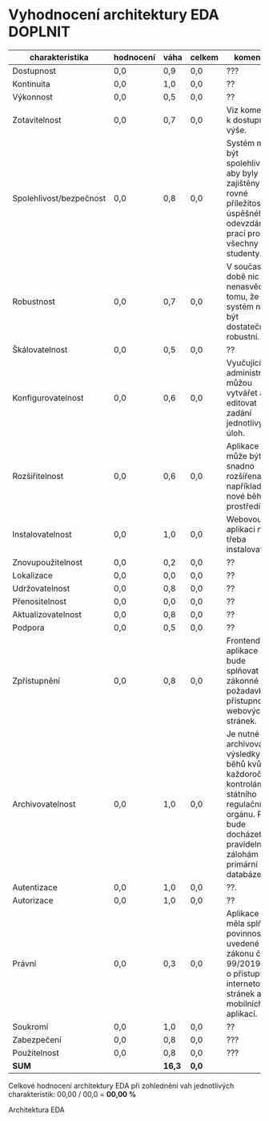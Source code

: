 # Vyhodnocení architektury EDA DOPLNIT

| charakteristika         | hodnocení | váha     | celkem  | komentář                                                                                                                                                |
| ----------------------- | --------- | -------- | ------- | ------------------------------------------------------------------------------------------------------------------------------------------------------- |
| Dostupnost              | 0,0       | 0,9      | 0,0     | ???                                                                                                                                                     |
| Kontinuita              | 0,0       | 1,0      | 0,0     | ??                                                                                                                                                      |
| Výkonnost               | 0,0       | 0,5      | 0,0     | ??                                                                                                                                                      |
| Zotavitelnost           | 0,0       | 0,7      | 0,0     | Viz komentář k dostupnosti výše.                                                                                                                        |
| Spolehlivost/bezpečnost | 0,0       | 0,8      | 0,0     | Systém musí být spolehlivý, aby byly zajištěny rovné příležitosti úspěšného odevzdání prací pro všechny studenty.                                       |
| Robustnost              | 0,0       | 0,7      | 0,0     | V současné době nic nenasvědčuje tomu, že by systém neměl být dostatečně robustní.                                                                      |
| Škálovatelnost          | 0,0       | 0,5      | 0,0     | ??                                                                                                                                                      |
| Konfigurovatelnost      | 0,0       | 0,6      | 0,0     | Vyučující a administrátoři můžou vytvářet a editovat zadání jednotlivých úloh.                                                                          |
| Rozšiřitelnost          | 0,0       | 0,6      | 0,0     | Aplikace může být snadno rozšířena například o nové běhové prostředí.                                                                                   |
| Instalovatelnost        | 0,0       | 1,0      | 0,0     | Webovou aplikaci není třeba instalovat.                                                                                                                 |
| Znovupoužitelnost       | 0,0       | 0,2      | 0,0     | ??                                                                                                                                                      |
| Lokalizace              | 0,0       | 0,0      | 0,0     | ??                                                                                                                                                      |
| Udržovatelnost          | 0,0       | 0,8      | 0,0     | ??                                                                                                                                                      |
| Přenositelnost          | 0,0       | 0,0      | 0,0     | ??                                                                                                                                                      |
| Aktualizovatelnost      | 0,0       | 0,8      | 0,0     | ??                                                                                                                                                      |
| Podpora                 | 0,0       | 0,5      | 0,0     | ??                                                                                                                                                      |
| Zpřístupnění            | 0,0       | 0,8      | 0,0     | Frontendová aplikace bude splňovat zákonné požadavky na přístupnost webových stránek.                                                                   |
| Archivovatelnost        | 0,0       | 1,0      | 0,0     | Je nutné archivovat výsledky běhů kvůli každoročním kontrolám státního regulačního orgánu. Proto bude docházet k pravidelným zálohám primární databáze. |
| Autentizace             | 0,0       | 1,0      | 0,0     | ??.                                                                                                                                                     |
| Autorizace              | 0,0       | 1,0      | 0,0     | ??                                                                                                                                                      |
| Právní                  | 0,0       | 0,3      | 0,0     | Aplikace by měla splňovat povinnosti uvedené v zákonu č. 99/2019 Sb., o přístupnosti internetových stránek a mobilních aplikací.                        |
| Soukromí                | 0,0       | 1,0      | 0,0     | ??                                                                                                                                                      |
| Zabezpečení             | 0,0       | 0,8      | 0,0     | ???                                                                                                                                                     |
| Použitelnost            | 0,0       | 0,8      | 0,0     | ???                                                                                                                                                     |
| **SUM**                 |           | **16,3** | **0,0** |

Celkové hodnocení architektury EDA při zohlednění vah jednotlivých charakteristik: 00,00 / 00,0 = **00,00 %**

Architektura EDA
